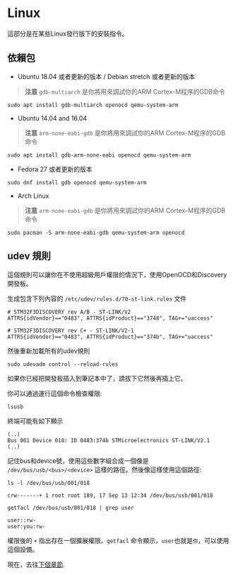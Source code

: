 # Linux

這部分是在某些Linux發行版下的安裝指令。

## 依賴包

- Ubuntu 18.04 或者更新的版本 / Debian stretch 或者更新的版本

> **注意** `gdb-multiarch` 是你將用來調試你的ARM Cortex-M程序的GDB命令

<!-- Debian stretch -->
<!-- GDB 7.12 -->
<!-- OpenOCD 0.9.0 -->
<!-- QEMU 2.8.1 -->

<!-- Ubuntu 18.04 -->
<!-- GDB 8.1 -->
<!-- OpenOCD 0.10.0 -->
<!-- QEMU 2.11.1 -->


``` console
sudo apt install gdb-multiarch openocd qemu-system-arm
```

- Ubuntu 14.04 and 16.04

> **注意** `arm-none-eabi-gdb` 是你將用來調試你的ARM Cortex-M程序的GDB命令

<!-- Ubuntu 14.04 -->
<!-- GDB 7.6 (!) -->
<!-- OpenOCD 0.7.0 (?) -->
<!-- QEMU 2.0.0 (?) -->

``` console
sudo apt install gdb-arm-none-eabi openocd qemu-system-arm
```

- Fedora 27 或者更新的版本

<!-- Fedora 27 -->
<!-- GDB 7.6 (!) -->
<!-- OpenOCD 0.10.0 -->
<!-- QEMU 2.10.2 -->

``` console
sudo dnf install gdb openocd qemu-system-arm
```

- Arch Linux

> **注意** `arm-none-eabi-gdb` 是你將用來調試你的ARM Cortex-M程序的GDB命令

``` console
sudo pacman -S arm-none-eabi-gdb qemu-system-arm openocd
```

## udev 規則

這個規則可以讓你在不使用超級用戶權限的情況下，使用OpenOCD和Discovery開發板。

生成包含下列內容的 `/etc/udev/rules.d/70-st-link.rules` 文件

``` text
# STM32F3DISCOVERY rev A/B - ST-LINK/V2
ATTRS{idVendor}=="0483", ATTRS{idProduct}=="3748", TAG+="uaccess"

# STM32F3DISCOVERY rev C+ - ST-LINK/V2-1
ATTRS{idVendor}=="0483", ATTRS{idProduct}=="374b", TAG+="uaccess"
```

然後重新加載所有的udev規則

``` console
sudo udevadm control --reload-rules
```

如果你已經把開發板插入到筆記本中了，請拔下它然後再插上它。

你可以通過運行這個命令檢查權限:

``` console
lsusb
```

終端可能有如下顯示

```text
(..)
Bus 001 Device 018: ID 0483:374b STMicroelectronics ST-LINK/V2.1
(..)
```

記住bus和device號，使用這些數字組合成一個像是 `/dev/bus/usb/<bus>/<device>` 這樣的路徑。然後像這樣使用這個路徑:

``` console
ls -l /dev/bus/usb/001/018
```

```text
crw-------+ 1 root root 189, 17 Sep 13 12:34 /dev/bus/usb/001/018
```

```console
getfacl /dev/bus/usb/001/018 | grep user
```

```text
user::rw-
user:you:rw-
```

權限後的 `+` 指出存在一個擴展權限。`getfacl` 命令顯示，`user`也就是`你`，可以使用這個設備。

現在，去往[下個章節].

[下個章節]: verify.md
